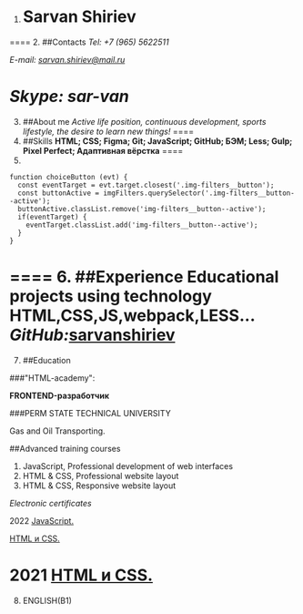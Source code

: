 1. # __Sarvan Shiriev__
====
2. ##Contacts 
*Tel: +7 (965) 5622511*

*E-mail: sarvan.shiriev@mail.ru*

*Skype: sar-van*
====
3. ##About me 
*Active life position, continuous development, sports lifestyle, the desire to learn new things!*
====
4. ##Skills 
__HTML; CSS; Figma; Git; JavaScript; GitHub; БЭМ; Less; Gulp; Pixel Perfect; Адаптивная вёрстка__
====
5. 
```
function choiceButton (evt) {
  const eventTarget = evt.target.closest('.img-filters__button');
  const buttonActive = imgFilters.querySelector('.img-filters__button--active');
  buttonActive.classList.remove('img-filters__button--active');
  if(eventTarget) {
    eventTarget.classList.add('img-filters__button--active');
  }
}
   ```
====
6. ##Experience
Educational projects using technology HTML,CSS,JS,webpack,LESS...
*GitHub:*[sarvanshiriev](http://github.com/sarvanshiriev)
====
7. ##Education

###"HTML-academy": 

__FRONTEND-разработчик__

###PERM STATE TECHNICAL UNIVERSITY

Gas and Oil Transporting. 

##Advanced training courses

1. JavaScript, Professional development of web interfaces
1. HTML & CSS, Professional website layout
1. HTML & CSS, Responsive website layout

*Electronic certificates*

2022
[JavaScript.](https://drive.google.com/file/d/1R2HXA4vSTYVadXdV_kk9poD1lMgdcqcb/view)

[HTML и CSS.](https://drive.google.com/file/d/1E6m3u1e1VAzcjejIaa50RA36jtG6EcNt/view)

2021
[HTML и CSS.](https://drive.google.com/file/d/1McteYe5-WWobmR0H6-LnHnhxDnTWXhbI/view)
====
8. ENGLISH(B1)